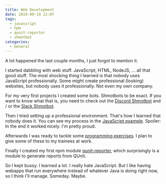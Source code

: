 ```yaml
---
title: Web Development
date: 2019-09-19 22:07
tags:
  - javascript
  - npm
  - qunit-reporter
  - shmotbot
categories:
  - General
---
```


A lot happened the last couple months, I just forgot to mention it. 

<!-- more --> 

I started dabbling with web stuff. JavaScript, HTML, NodeJS, ... all that good stuff. The most shocking thing I learned is that nobody uses JavaScript professionally. Some might create professional (looking) websites, but nobody uses it professionally. Not even my own company. 

For my very first projects I created some bots. Shmotbots to be exact. If you want to know what that is, you need to check out the [Discord Shmotbot](https://github.com/slothsoft/discord-shmotbot)  and / or the [Slack Shmotbot](https://github.com/slothsoft/slack-shmotbot).

Then I tried setting up a professional environment. That's how I learned that nobody does it. You can see my process in the [JavaScript example](https://github.com/slothsoft/example-javascript-website). Spoiler: In the end it worked nicely. I'm pretty proud.

Afterwards I was ready to tackle some [programming exercises](https://github.com/slothsoft/exercises-javascript). I plan to give some of these to my trainees at work.

Finally I created my first npm module [qunit-reporter](https://github.com/slothsoft/qunit-reporter), which surprisingly is a module to generate reports from QUnit.  

So I kept bussy. I learned a lot. I really hate JavaScript. But I like having webapps that run everywhere instead of whatever Java is doing right now, so I think I'll manage. Someday. Maybe.